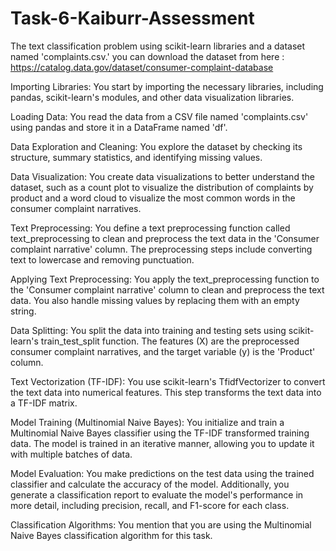 # Task-6-Kaiburr-Assessment

The text classification problem using scikit-learn libraries and a dataset named 'complaints.csv.' you can download the dataset from here : https://catalog.data.gov/dataset/consumer-complaint-database

Importing Libraries:
You start by importing the necessary libraries, including pandas, scikit-learn's modules, and other data visualization libraries.

Loading Data:
You read the data from a CSV file named 'complaints.csv' using pandas and store it in a DataFrame named 'df'.

Data Exploration and Cleaning:
You explore the dataset by checking its structure, summary statistics, and identifying missing values.

Data Visualization:
You create data visualizations to better understand the dataset, such as a count plot to visualize the distribution of complaints by product and a word cloud to visualize the most common words in the consumer complaint narratives.

Text Preprocessing:
You define a text preprocessing function called text_preprocessing to clean and preprocess the text data in the 'Consumer complaint narrative' column. The preprocessing steps include converting text to lowercase and removing punctuation.

Applying Text Preprocessing:
You apply the text_preprocessing function to the 'Consumer complaint narrative' column to clean and preprocess the text data. You also handle missing values by replacing them with an empty string.

Data Splitting:
You split the data into training and testing sets using scikit-learn's train_test_split function. The features (X) are the preprocessed consumer complaint narratives, and the target variable (y) is the 'Product' column.

Text Vectorization (TF-IDF):
You use scikit-learn's TfidfVectorizer to convert the text data into numerical features. This step transforms the text data into a TF-IDF matrix.

Model Training (Multinomial Naive Bayes):
You initialize and train a Multinomial Naive Bayes classifier using the TF-IDF transformed training data. The model is trained in an iterative manner, allowing you to update it with multiple batches of data.

Model Evaluation:
You make predictions on the test data using the trained classifier and calculate the accuracy of the model. Additionally, you generate a classification report to evaluate the model's performance in more detail, including precision, recall, and F1-score for each class.

Classification Algorithms:
You mention that you are using the Multinomial Naive Bayes classification algorithm for this task.
